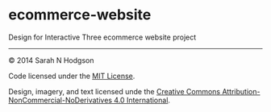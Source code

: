 # ecommerce-website

Design for Interactive Three ecommerce website project

---

© 2014 Sarah N Hodgson

Code licensed under the [MIT License](LICENSE). 

Design, imagery, and text licensed unde the [Creative Commons Attribution-NonCommercial-NoDerivatives 4.0 International](http://creativecommons.org/licenses/by-nc-nd/4.0/).